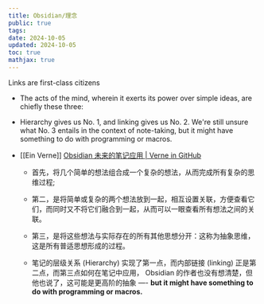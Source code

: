 ```yaml
---
title: Obsidian/理念
public: true
tags:
date: 2024-10-05
updated: 2024-10-05
toc: true
mathjax: true
---
```


Links are first-class citizens

  + The acts of the mind, wherein it exerts its power over simple ideas, are chiefly these three:


  + Hierarchy gives us No. 1, and linking gives us No. 2. We're still unsure what No. 3 entails in the context of note-taking, but it might have something to do with programming or macros.

  + [[Ein Verne]] [Obsidian 未来的笔记应用 | Verne in GitHub](http://einverne.github.io/post/2020/05/obsidian-note-taking.html)

    + 首先，将几个简单的想法组合成一个复杂的想法，从而完成所有复杂的思维过程;

    + 第二，是将简单或复杂的两个想法放到一起，相互设置关联，方便查看它们，而同时又不将它们融合到一起，从而可以一眼查看所有想法之间的关联。

    + 第三，是将这些想法与实际存在的所有其他思想分开：这称为抽象思维，这是所有普适思想形成的过程。

    + 笔记的层级关系 (Hierarchy) 实现了第一点，而内部链接 (linking) 正是第二点，而第三点如何在笔记中应用， Obsidian 的作者也没有想清楚，但他也说了，这可能是更高阶的抽象 —- **but it might have something to do with programming or macros.**
